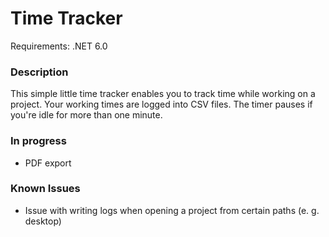 # Time Tracker
Requirements: .NET 6.0  

### Description

This simple little time tracker enables you to track time while working on a project. Your working times are logged into CSV files. The timer pauses if you're idle for more than one minute.
  
### In progress

- PDF export
  
### Known Issues

- Issue with writing logs when opening a project from certain paths (e. g. desktop)
